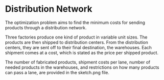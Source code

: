 # Distribution Network

The optimization problem aims to find the minimum costs for sending products through a distribution network. 

Three factories produce one kind of product in variable unit sizes. The products are then shipped to distribution centers. From the distribution centers,
they are sent off to their final destination, the warehouses. Each shipment comes at a cost, which is stated as the price per shipped product. 

The number of fabricated products, shipment costs per lane, number of needed products in the warehouses, and restrictions on how many products can 
pass a lane, are provided in the sketch.png file.

